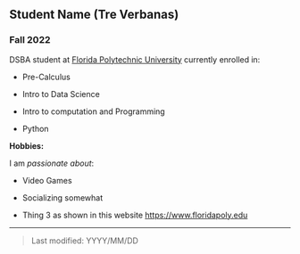 ## Student Name (Tre Verbanas)

### Fall 2022

DSBA student at [Florida Polytechnic University](https://www.floridapoly.edu) currently enrolled in: 

- Pre-Calculus

- Intro to Data Science

- Intro to computation and Programming

- Python

**Hobbies:**

I am _passionate about_: 

- Video Games

- Socializing somewhat

- Thing 3 as shown in this website <https://www.floridapoly.edu>

***

> Last modified: YYYY/MM/DD
